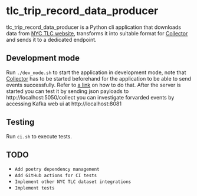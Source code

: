 # tlc_trip_record_data_producer
tlc_trip_record_data_producer is a Python cli application that downloads data from
[NYC TLC website](https://www1.nyc.gov/site/tlc/about/tlc-trip-record-data.page), transforms it into suitable
format for [Collector](https://github.com/AurimasGr/data-infrastructure-sample/blob/main/stream/integration/collector)
and sends it to a dedicated endpoint.


Development mode
-
Run ```./dev_mode.sh``` to start the application in development mode, note that 
[Collector](https://github.com/AurimasGr/data-infrastructure-sample/blob/main/stream/integration/collector) has 
to be started beforehand for the application to be able to send events successfully. 
Refer to [a link](https://github.com/AurimasGr/data-infrastructure-sample) 
on how to do that. After the server is started you can test it by sending json payloads to http://localhost:5050/collect 
you can investigate forvarded events by accessing Kafka web ui at http://localhost:8081

Testing
-
Run ```ci.sh``` to execute tests.

TODO
-
- ```Add poetry dependency management```
- ```Add GitHub actions for CI tests```
- ```Implement other NYC TLC dataset integrations```
- ```Implement tests```

